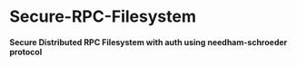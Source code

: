 # Secure-RPC-Filesystem
#### Secure Distributed RPC Filesystem with auth using needham-schroeder protocol
